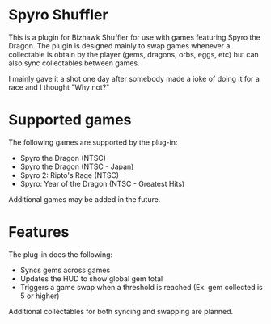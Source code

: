 # Spyro Shuffler
This is a plugin for Bizhawk Shuffler for use with games featuring Spyro the Dragon.
The plugin is designed mainly to swap games whenever a collectable is obtain by the player (gems, dragons, orbs, eggs, etc) but can also sync collectables between games.

I mainly gave it a shot one day after somebody made a joke of doing it for a race and I thought "Why not?"

# Supported games
The following games are supported by the plug-in:

* Spyro the Dragon (NTSC)
* Spyro the Dragon (NTSC - Japan)
* Spyro 2: Ripto's Rage (NTSC)
* Spyro: Year of the Dragon (NTSC - Greatest Hits)

Additional games may be added in the future.

# Features

The plug-in does the following:

* Syncs gems across games
* Updates the HUD to show global gem total
* Triggers a game swap when a threshold is reached (Ex. gem collected is 5 or higher)

Additional collectables for both syncing and swapping are planned.